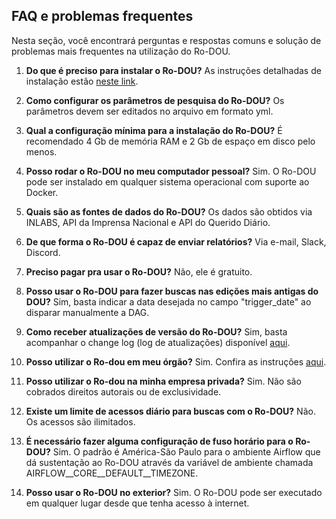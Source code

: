 ## FAQ e problemas frequentes

Nesta seção, você encontrará perguntas e respostas comuns e solução de problemas mais frequentes na utilização do Ro-DOU.

1. **Do que é preciso para instalar o Ro-DOU?**
As instruções detalhadas de instalação estão [neste link](https://gestaogovbr.github.io/Ro-dou/como_utilizar/instalacao/).

1. **Como configurar os parâmetros de pesquisa do Ro-DOU?**
Os parâmetros devem ser editados no arquivo em formato yml. 

1. **Qual a configuração mínima para a instalação do Ro-DOU?**
É recomendado 4 Gb de memória RAM e 2 Gb de espaço em disco pelo menos.

1. **Posso rodar o Ro-DOU no meu computador pessoal?**
Sim. O Ro-DOU pode ser instalado em qualquer sistema operacional com suporte ao Docker.

1. **Quais são as fontes de dados do Ro-DOU?**
 Os dados são obtidos via INLABS, API da Imprensa Nacional e API do Querido Diário.

1. **De que forma o Ro-DOU é capaz de enviar relatórios?**
Via e-mail, Slack, Discord.

1. **Preciso pagar pra usar o Ro-DOU?**
Não, ele é gratuito.

1. **Posso usar o Ro-DOU para fazer buscas nas edições mais antigas do DOU?**
Sim, basta indicar a data desejada no campo "trigger_date" ao disparar manualmente a DAG.

1. **Como receber atualizações de versão do Ro-DOU?**
Sim, basta acompanhar o change log (log de atualizações) disponível [aqui](https://gestaogovbr.github.io/Ro-dou/changelog/changelog/).

1. **Posso utilizar o Ro-dou em meu órgão?**
Sim. Confira as instruções [aqui](https://gestaogovbr.github.io/Ro-dou/como_utilizar/usuarios/).

1. **Posso utilizar o Ro-dou na minha empresa privada?**
Sim. Não são cobrados direitos autorais ou de exclusividade.

1. **Existe um limite de acessos diário para buscas com o Ro-DOU?**
Não. Os acessos são ilimitados.

1. **É necessário fazer alguma configuração de fuso horário para o Ro-DOU?**
Sim. O padrão é América-São Paulo para o ambiente Airflow que dá sustentação ao Ro-DOU através da variável de ambiente chamada AIRFLOW__CORE__DEFAULT__TIMEZONE.

1. **Posso usar o Ro-DOU no exterior?**
Sim. O Ro-DOU pode ser executado em qualquer lugar desde que tenha acesso à internet.
